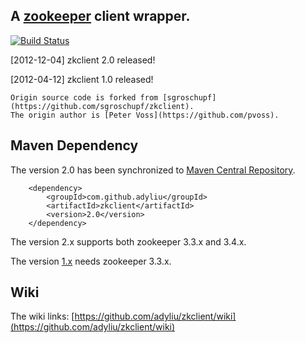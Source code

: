 
## A [zookeeper](http://zookeeper.apache.org) client wrapper.

[![Build Status](https://travis-ci.org/adyliu/zkclient.png?branch=master)](https://travis-ci.org/adyliu/zkclient)


[2012-12-04] zkclient 2.0 released!

[2012-04-12] zkclient 1.0 released!

    Origin source code is forked from [sgroschupf](https://github.com/sgroschupf/zkclient).
    The origin author is [Peter Voss](https://github.com/pvoss).

## Maven Dependency

The version 2.0 has been synchronized to [Maven Central Repository](http://repo1.maven.org/maven2/com/github/adyliu/zkclient/).

        <dependency>
            <groupId>com.github.adyliu</groupId>
            <artifactId>zkclient</artifactId>
            <version>2.0</version>
        </dependency>

The version 2.x supports both zookeeper 3.3.x and 3.4.x.

The version [1.x](http://repo1.maven.org/maven2/com/github/adyliu/zkclient/) needs zookeeper 3.3.x.

## Wiki

The wiki links: [https://github.com/adyliu/zkclient/wiki](https://github.com/adyliu/zkclient/wiki)